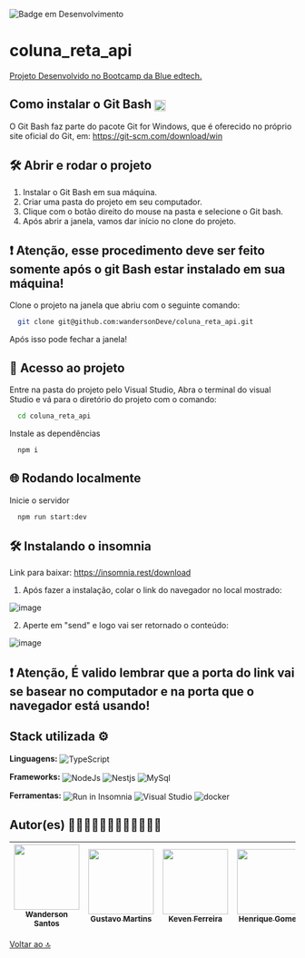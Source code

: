 ![Badge em Desenvolvimento](http://img.shields.io/static/v1?label=STATUS&message=EM%20DESENVOLVIMENTO&color=GREEN&style=for-the-badge)

# coluna_reta_api



 [Projeto Desenvolvido no Bootcamp da Blue edtech.](https://blueedtech.gitbook.io/bootcamp/cases/87-labs/app-coluna-reta#admin-apenas-sera-necessario-conseguir-fazer-o-cadastro-das-informacoes-via-seed-database-ou-swagger)
 

 ## Como instalar o Git Bash  <img align="center" width="20px" src="https://cdn.jsdelivr.net/gh/devicons/devicon/icons/git/git-original.svg" />
 
O Git Bash faz parte do pacote Git for Windows, que é oferecido no próprio site oficial do Git, em: https://git-scm.com/download/win
 
 
## 🛠️ Abrir e rodar o projeto

1. Instalar o Git Bash em sua máquina. <br>
2. Criar uma pasta do projeto em seu computador. <br>
3. Clique com o botão direito do mouse na pasta e selecione o Git bash. <br>
4. Após abrir a janela, vamos dar início no clone do projeto.<br>


## ❗ Atenção, esse procedimento deve ser feito somente após o git Bash estar instalado em sua máquina!

Clone o projeto na janela que abriu com o seguinte comando:

```bash
  git clone git@github.com:wandersonDeve/coluna_reta_api.git
```
Após isso pode fechar a janela!

## 📁 Acesso ao projeto

Entre na pasta do projeto pelo Visual Studio, Abra o terminal do visual Studio e 
vá para o diretório do projeto com o comando:

```bash
  cd coluna_reta_api
```

Instale as dependências

```bash
  npm i
```
## 🌐 Rodando localmente

Inicie o servidor

```bash
  npm run start:dev
```



## 🛠️ Instalando o insomnia

Link para baixar: https://insomnia.rest/download

1. Após fazer a instalação, colar o link do navegador no local mostrado:

![image](https://user-images.githubusercontent.com/95653155/182660188-b22421ec-6e5d-4b98-98fc-8ae1a5aa5bcf.png)

2. Aperte em "send" e logo vai ser retornado o conteúdo:

![image](https://user-images.githubusercontent.com/95653155/182660983-e32d00fe-264b-4ce3-b9dc-249704d1deb1.png)


## ❗ Atenção, É valido lembrar que a porta do link vai se basear no computador e na porta que o navegador está usando!


## Stack utilizada ⚙

**Linguagens:** 
  <img align="center" alt="TypeScript" src="https://img.shields.io/badge/-Typescript-blue?style=for-the-badge&logo=typescript&message=TypeScript&color=blue&logoColor=white">  
  
**Frameworks:** 
 <img align="center" alt="NodeJs" src="https://img.shields.io/badge/Node.js-43853D?style=for-the-badge&logo=node.js&logoColor=white"> <img align="center" alt="Nestjs" src="https://img.shields.io/badge/-NestJS-pink?style=for-the-badge&logo=nestjs&message=NestJs&color=rgb(238,%2058,%2084)"> <img align="center" alt="MySql" src="https://img.shields.io/badge/-Mysql-blue?style=for-the-badge&logo=mysql&message=MySql&color=blue&logoColor=white">
 
**Ferramentas:** 
  <img align="center" src="https://insomnia.rest/images/run.svg" alt="Run in Insomnia"> 
  <img align="center" src="https://img.shields.io/badge/Visual_Studio_Code-0078D4?style=for-the-badge&logo=visual%20studio%20code&logoColor=white" alt="Visual Studio"> 
  <img align="center" src="https://img.shields.io/badge/-Docker-blue?style=for-the-badge&logo=docker&logoColor=white" alt="docker"> 
  
  


## Autor(es) 👨🏼‍💻👨🏼‍💻👨🏼‍💻👨🏼‍💻

 |[<img src="https://avatars.githubusercontent.com/u/81826043?s=96&v=4" width=115><br><sub>Wanderson Santos</sub>](https://github.com/wandersonDeve) | [<img src="https://avatars.githubusercontent.com/u/82534304?v=4" width=115><br><sub>Gustavo Martins</sub>](https://github.com/gumartins77) | [<img src="https://avatars.githubusercontent.com/u/55964670?v=4" width=115><br><sub>Keven Ferreira</sub>](https://github.com/Kevenfz) | [<img src="https://avatars.githubusercontent.com/u/97991367?v=4" width=115><br><sub>Henrique Gomes</sub>](https://github.com/Henriqueggperes)
| :---: | :---: | :---: |:---: |



[Voltar ao 🔝](#coluna_reta_api)


